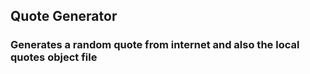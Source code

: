 ## Quote Generator
### Generates a random quote from internet and also the local quotes object file
